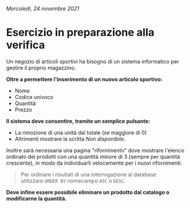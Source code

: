 *Mercoledì, 24 novembre 2021*

# Esercizio in preparazione alla verifica

Un negozio di articoli sportivi ha bisogno di un sistema informatico per gestire il proprio magazzino.

**Oltre a permettere l'inserimento di un nuovo articolo sportivo:**
- Nome
- Codice univoco
- Quantità
- Prezzo

**Il sistema deve consentire, tramite un semplice pulsante:**
- La rimozione di una unità dal totale (se maggiore di 0)
- Altrimenti mostrare la scritta *Non disponibile*.

Inoltre sarà necessaria una pagina "rifornimento" dove mostrare l'elenco ordinato dei prodotti con una quantità minore di 3 (sempre per quantità crescente), in modo da individuarli velocemente per i nuovi rifornimenti.

> Per ordinare i risultati di una interrogazione al database  
> utilizzare `ORDER BY` nomecampo `ASC` o `DESC`.

**Deve infine essere possibile eliminare un prodotto dal catalogo o modificarne la quantità.**